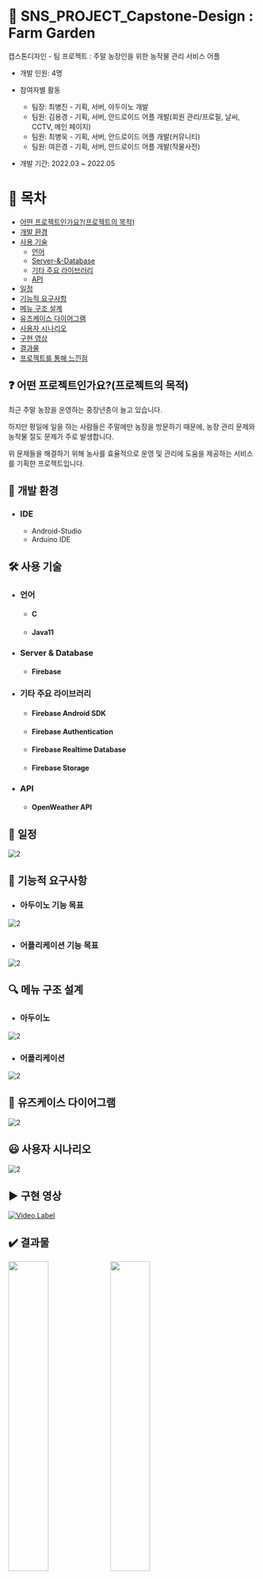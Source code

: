 # :rocket: SNS_PROJECT_Capstone-Design : Farm Garden
캡스톤디자인 - 팀 프로젝트 : 주말 농장인을 위한 농작물 관리 서비스 어플

- 개발 인원: 4명
- 참여자별 활동
   * 팀장: 최병진 - 기획, 서버, 아두이노 개발
   * 팀원: 김용경 - 기획, 서버, 안드로이드 어플 개발(회원 관리/프로필, 날씨, CCTV, 메인 페이지)
   * 팀원: 최병욱 - 기획, 서버, 안드로이드 어플 개발(커뮤니티)
   * 팀원: 여은경 - 기획, 서버, 안드로이드 어플 개발(작물사전)

- 개발 기간: 2022.03 ~ 2022.05


# :page_facing_up: 목차
- <a href="#0"> 어떤 프로젝트인가요?(프로젝트의 목적) </a> 
- <a href="#1"> 개발 환경 </a> 
- <a href="#2"> 사용 기술 </a> 
   * <a href="#2.1"> 언어 </a> 
   * <a href="#2.2"> Server-&-Database </a>
   * <a href="#2.3"> 기타 주요 라이브러리 </a>
   * <a href="#2.4"> API </a>
- <a href="#3"> 일정 </a>
- <a href="#4"> 기능적 요구사항 </a>
- <a href="#5"> 메뉴 구조 설계 </a>
- <a href="#6"> 유즈케이스 다이어그램 </a>
- <a href="#7"> 사용자 시나리오 </a>
- <a href="#8"> 구현 영상 </a>
- <a href="#9"> 결과물 </a>
- <a href="#10"> 프로젝트를 통해 느낀점 </a>


## <b id="0"> ❓ 어떤 프로젝트인가요?(프로젝트의 목적)</b>
최근 주말 농장을 운영하는 중장년층이 늘고 있습니다. 

하지만 평일에 일을 하는 사람들은 주말에만 농장을 방문하기 때문에, 농장 관리 문제와 농작물 절도 문제가 주로 발생합니다. 

위 문제들을 해결하기 위해 농사를 효율적으로 운영 및 관리에 도움을 제공하는 서비스를 기획한 프로젝트입니다.


## <b id="1"> 🏢 개발 환경</b>
- ### IDE
  * Android-Studio
  * Arduino IDE

## <b id="2"> 🛠 사용 기술</b>
- ### <b id="2.1"> 언어 </b>
  * #### C
  * #### Java11

- ### <b id="2.2"> Server & Database </b>
  * #### Firebase

- ### <b id="2.3"> 기타 주요 라이브러리 </b>
  * #### Firebase Android SDK
  * #### Firebase Authentication
  * #### Firebase Realtime Database
  * #### Firebase Storage

- ### <b id="2.4"> API </b>
  * #### OpenWeather API


## <b id="3"> 📆 일정 </b>
![2](https://github.com/K-Y-k/SNS_PROJECT_Capstone-Design/assets/102020649/2d24f58a-8855-4518-adb1-62f66960a953)


## <b id="4"> 📝 기능적 요구사항 </b>
- ### 아두이노 기능 목표
![2](https://github.com/K-Y-k/SNS_PROJECT_Capstone-Design/assets/102020649/ac366067-c809-48df-b107-2e83f537b718)

- ### 어플리케이션 기능 목표
![2](https://github.com/K-Y-k/SNS_PROJECT_Capstone-Design/assets/102020649/beaac99e-b98c-461b-aeba-a700120d9aff)


## <b id="5"> 🔍 메뉴 구조 설계 </b>
- ### 아두이노
![2](https://github.com/K-Y-k/SNS_PROJECT_Capstone-Design/assets/102020649/7ad4fdb9-5ec1-4549-8c89-37ccb463ff4e)

- ### 어플리케이션
![2](https://github.com/K-Y-k/SNS_PROJECT_Capstone-Design/assets/102020649/2efa28d4-4b5d-416e-817b-c61a4e3bbae3)


## <b id="6"> 🔑 유즈케이스 다이어그램 </b>
![2](https://github.com/K-Y-k/SNS_PROJECT_Capstone-Design/assets/102020649/9c06262b-5a39-4455-bfd3-c6650013abdf)


## <b id="7"> 😃 사용자 시나리오 </b>
![2](https://github.com/K-Y-k/SNS_PROJECT_Capstone-Design/assets/102020649/73ea98f5-6c75-481a-b6f0-a454e8445d71)


## <b id="8"> ▶️ 구현 영상 </b>
[![Video Label](http://img.youtube.com/vi/CoBGjp3mI8U/0.jpg)](https://youtu.be/CoBGjp3mI8U)


## <b id="9"> ✔️ 결과물 </b>
<p float="left">
   <img width="40%" src="https://github.com/K-Y-k/SNS_PROJECT_Capstone-Design/assets/102020649/4f229fd9-3d7f-4cfc-a455-a707d7da7626.jpg">
   <img width="40%" src="https://github.com/K-Y-k/SNS_PROJECT_Capstone-Design/assets/102020649/2d116923-b50b-4974-8172-048bb59639bc.jpg">
</p>

<p float="left">
   <img width="40%" src="https://github.com/K-Y-k/SNS_PROJECT_Capstone-Design/assets/102020649/0ea52153-fcf6-4ed1-9772-485b9c7937bc.jpg">
   <img width="40%" src="https://github.com/K-Y-k/SNS_PROJECT_Capstone-Design/assets/102020649/6a3b9fc3-2dde-42ee-bb11-0d7491f4d2a7.jpg">
</p>

<p float="left">
   <img width="40%" src="https://github.com/K-Y-k/SNS_PROJECT_Capstone-Design/assets/102020649/bd8915ad-b892-4c33-8ecd-3f4a02966260.jpg">
   <img width="40%" src="https://github.com/K-Y-k/SNS_PROJECT_Capstone-Design/assets/102020649/36b58a5f-acd8-4d9b-b2bb-c3b88f884933.jpg">
</p>

<p float="left">
   <img width="40%" src="https://github.com/K-Y-k/SNS_PROJECT_Capstone-Design/assets/102020649/b9f8cf1a-4759-4d6f-85d3-e620e5d85ee0.jpg">
   <img width="40%" src="https://github.com/K-Y-k/SNS_PROJECT_Capstone-Design/assets/102020649/fe17443f-456b-42f6-a1fa-103d4ce50649.jpg">
</p>

<p float="left">
   <img width="40%" src="https://github.com/K-Y-k/SNS_PROJECT_Capstone-Design/assets/102020649/f83255c6-95e3-4bd7-84f6-314e298270e0.jpg">
   <img width="40%" src="https://github.com/K-Y-k/SNS_PROJECT_Capstone-Design/assets/102020649/affb52f0-6d1c-4bf6-8ac9-4d9eea1683b1.jpg">
</p>

<p float="left">
   <img width="40%" src="https://github.com/K-Y-k/SNS_PROJECT_Capstone-Design/assets/102020649/beecfebe-5ac8-4f54-aedd-5c43cdda4073.jpg">
   <img width="40%" src="https://github.com/K-Y-k/SNS_PROJECT_Capstone-Design/assets/102020649/93ad7b77-0899-4164-a51f-c4f8a3285082.jpg">
</p>

<p float="left">
   <img width="40%" src="https://github.com/K-Y-k/SNS_PROJECT_Capstone-Design/assets/102020649/1e1d07f2-1407-4966-a61d-f40a95439a16.jpg">
   <img width="40%" src="https://github.com/K-Y-k/SNS_PROJECT_Capstone-Design/assets/102020649/8c7b27cd-2aa8-40f1-a5f7-9cc9f9f202c5.jpg">
</p>

<p float="left">
   <img width="40%" src="https://github.com/K-Y-k/SNS_PROJECT_Capstone-Design/assets/102020649/bfc43001-1108-47d6-b973-ec7767c94466.jpg">
   <img width="40%" src="https://github.com/K-Y-k/SNS_PROJECT_Capstone-Design/assets/102020649/2dbeb307-4cb3-4c63-9ee8-8f0aeed91532.jpg">
</p>

<p float="left">
   <img width="40%" src="https://github.com/K-Y-k/SNS_PROJECT_Capstone-Design/assets/102020649/e2ae2174-0a51-4b8c-a386-2d0d668652de.jpg">
   <img width="40%" src="https://github.com/K-Y-k/SNS_PROJECT_Capstone-Design/assets/102020649/e3e05e9f-9e3a-48af-9267-51e2708e42f4.jpg">
</p>


<!-- ## :fire: 어려웠던 점 및 극복 -->
<!-- ### 1. Slice 페이징의 한계
- Slice 페이징은 현재 받아온 엔티티의 id보다 <(작은 것)부터 가져와야 하는데 그렇게 되면 첫 페이지의 첫 데이터를 가져오지 못합니다. 그렇다고 <=(작거나 같음)으로 설정하면 끝의 데이터 후 다음 페이지에서 끝의 데이터가 한번 또 나오게 됩니다.
- 제가 생각한 방안은 첫 페이지인지의 여부를 파라미터로 설정해서 각 상황에 따른 첫 페이지 파라미터를 갱신해가며, 첫 페이지일 때는 <=, 첫 페이지가 아니면 <으로 모든 데이터를 가져올 수 있게 하였습니다.
 -->


## <b id="10"> 💡 프로젝트를 통해 느낀점 </b>
- 프로젝트 <b>기획-개발-배포(APK) 과정</b>을 자세히 알 수 있었음.
- <b>Activity 레이아웃의 요소</b>를 <b>Java 클래스에 어떻게 가져오고 동작</b>하는지 알 수 있었음.
- <b>NoSql인 Firebase와 Android를 연동</b>하여 <b>데이터들이 백엔드와 클라이언트 사이에서 어떻게 주고 받는지</b> 이해하게 됨.
- <b>외부 사이트의 API를 가져와서 내가 원하는 데이터</b>를 어떻게 <b>Json으로 가공해서 적용</b>하는지 알 수 있었음.


<!-- ## :ledger: 프로젝트 관련 추가 포스팅
- [프로젝트 명세서](https://blog.naver.com/kyk7777_) -->
